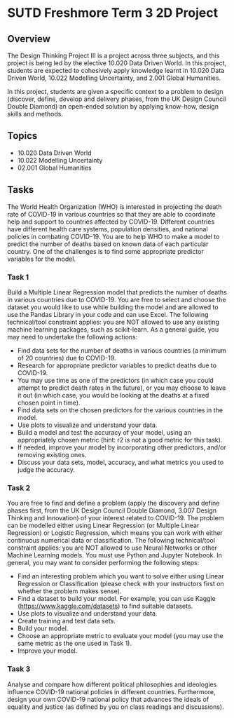 # SUTD Freshmore Term 3 2D Project

## Overview
The Design Thinking Project III is a project across three subjects, and this project is being led by the elective 10.020 Data Driven World. In this project, students are expected to cohesively apply knowledge learnt in 10.020 Data Driven World, 10.022 Modelling Uncertainty, and 2.001 Global Humanities.

In this project, students are given a specific context to a problem to design (discover, define, develop and delivery phases, from the UK Design Council Double Diamond) an open-ended solution by applying know-how, design skills and methods.

## Topics
* 10.020 Data Driven World
* 10.022 Modelling Uncertainty
* 02.001 Global Humanities

## Tasks
The World Health Organization (WHO) is interested in projecting the death rate of COVID-19 in various countries so that they are able to coordinate help and support to countries affected by COVID-19. Different countries have different health care systems, population densities, and national policies in combating COVID-19. You are to help WHO to make a model to predict the number of deaths based on known data of each particular country. One of the challenges is to find some appropriate predictor variables for the model.

### Task 1
Build a Multiple Linear Regression model that predicts the number of deaths in various countries due to COVID-19. You are free to select and choose the dataset you would like to use while building the model and are allowed to use the Pandas Library in your code and can use Excel.
The following technical/tool constraint applies: you are NOT allowed to use any existing machine learning packages, such as scikit-learn.
As a general guide, you may need to undertake the following actions:
* Find data sets for the number of deaths in various countries (a minimum of 20 countries) due to COVID-19.
* Research for appropriate predictor variables to predict deaths due to COVID-19.
* You may use time as one of the predictors (in which case you could attempt to predict death rates in the future), or you may choose to leave it out (in which case, you would be looking at the deaths at a fixed chosen point in time).
* Find data sets on the chosen predictors for the various countries in the model.
* Use plots to visualize and understand your data.
* Build a model and test the accuracy of your model, using an appropriately chosen metric (hint: r2 is not a good metric for this task).
* If needed, improve your model by incorporating other predictors, and/or removing
existing ones.
* Discuss your data sets, model, accuracy, and what metrics you used to judge the accuracy.

### Task 2
You are free to find and define a problem (apply the discovery and define phases first, from the UK Design Council Double Diamond, 3.007 Design Thinking and Innovation) of your interest related to COVID-19. The problem can be modelled either using Linear Regression (or Multiple Linear Regression) or Logistic Regression, which means you can work with either continuous numerical data or classification.
The following technical/tool constraint applies: you are NOT allowed to use Neural Networks or other Machine Learning models. You must use Python and Jupyter Notebook.
In general, you may want to consider performing the following steps:
* Find an interesting problem which you want to solve either using Linear Regression or Classification (please check with your instructors first on whether the problem makes
sense).
* Find a dataset to build your model. For example, you can use Kaggle (https://www.kaggle.com/datasets) to find suitable datasets.
* Use plots to visualize and understand your data. 
* Create training and test data sets.
* Build your model.
* Choose an appropriate metric to evaluate your model (you may use the same metric as the one used in Task 1).
* Improve your model.

### Task 3
Analyse and compare how different political philosophies and ideologies influence COVID-19 national policies in different countries. Furthermore, design your own COVID-19 national policy that advances the ideals of equality and justice (as defined by you on class readings and discussions).
